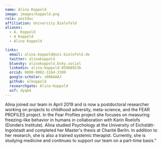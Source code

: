 ```yaml
---
name: Alina Koppold
image: images/koppold.png
role: postdoc
affiliation: University Bielefeld
aliases:
  - A. Koppold
  - A Koppold 
  - Alina Koppold 

links:
  email: alina.koppold@uni-bielefeld.de
  twitter: alinakoppold
  bluesky: alinakoppold.bsky.social
  linkedin: alina-koppold-059b8923b
  orcid: 0000-0002-3164-3389
  google-scholar: s00AAAAJ
  github: alkoppold
  researchgate: Alina-Koppold
  osf: dyqm4
---
```


Alina joined our team in April 2019 and is now a postdoctoral researcher working on projects to childhood adversity, meta-science, and the FEAR PROFILES project. In the Fear Profiles project she focuses on measuring freezing-like behavior in humans in collaboration with Karin Roelofs (Donders Institute).
Alina studied Psychology at the University of Eichstätt-Ingolstadt and completed her Master's thesis at Charité Berlin. In addition to her research, she is also a trained systemic therapist. Currently, she is studying medicine and continues to support our team on a part-time basis."